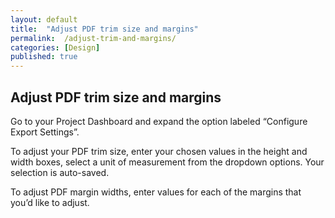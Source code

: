 ```yaml
---
layout: default
title:  "Adjust PDF trim size and margins"
permalink:  /adjust-trim-and-margins/
categories: [Design]
published: true
---
```


<section data-type="chapter" class="hsecchapter" data-hederis-type="hsecchapter" id="adjust-trim-and-margins" data-pi-attrs="id: adjust-trim-and-margins" role="doc-chapter" title="Adjust PDF trim size and margins"><h1 data-hederis-type="hblkchaptitle" class="hblkchaptitle" id="pcJF4eBco">Adjust PDF trim size and margins</h1>
    <p class="hblkp" data-hederis-type="hblkp" id="pFpoiBKtT">Go to your Project Dashboard and expand the option labeled &#8220;Configure Export Settings&#8221;. </p>
    <p class="hblkp" data-hederis-type="hblkp" id="pVbRya8E4">To adjust your PDF trim size, enter your chosen values in the height and width boxes, select a unit of measurement from the dropdown options. Your selection is auto-saved.</p>
    <p class="hblkp" data-hederis-type="hblkp" id="pfb28ZN8d">To adjust PDF margin widths, enter values for each of the margins that you&#8217;d like to adjust.</p>
    </section>
    
